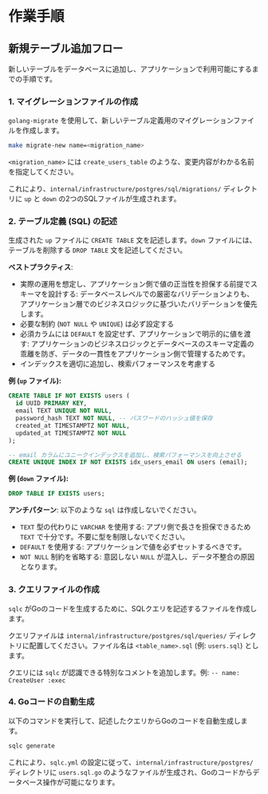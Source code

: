# 作業手順

## 新規テーブル追加フロー

新しいテーブルをデータベースに追加し、アプリケーションで利用可能にするまでの手順です。

### 1. マイグレーションファイルの作成

`golang-migrate` を使用して、新しいテーブル定義用のマイグレーションファイルを作成します。

```bash
make migrate-new name=<migration_name>
```

`<migration_name>` には `create_users_table` のような、変更内容がわかる名前を指定してください。

これにより、`internal/infrastructure/postgres/sql/migrations/` ディレクトリに `up` と `down` の2つのSQLファイルが生成されます。

### 2. テーブル定義 (SQL) の記述

生成された `up` ファイルに `CREATE TABLE` 文を記述します。`down` ファイルには、テーブルを削除する `DROP TABLE` 文を記述してください。

**ベストプラクティス**:
- 実際の運用を想定し、アプリケーション側で値の正当性を担保する前提でスキーマを設計する: データベースレベルでの厳密なバリデーションよりも、アプリケーション層でのビジネスロジックに基づいたバリデーションを優先します。
- 必要な制約 (`NOT NULL` や `UNIQUE`) は必ず設定する
- 必須カラムには `DEFAULT` を設定せず、アプリケーションで明示的に値を渡す: アプリケーションのビジネスロジックとデータベースのスキーマ定義の乖離を防ぎ、データの一貫性をアプリケーション側で管理するためです。
- インデックスを適切に追加し、検索パフォーマンスを考慮する

**例 (`up` ファイル):**
```sql
CREATE TABLE IF NOT EXISTS users (
  id UUID PRIMARY KEY,
  email TEXT UNIQUE NOT NULL,
  password_hash TEXT NOT NULL, -- パスワードのハッシュ値を保存
  created_at TIMESTAMPTZ NOT NULL,
  updated_at TIMESTAMPTZ NOT NULL
);

-- email カラムにユニークインデックスを追加し、検索パフォーマンスを向上させる
CREATE UNIQUE INDEX IF NOT EXISTS idx_users_email ON users (email);
```

**例 (`down` ファイル):**
```sql
DROP TABLE IF EXISTS users;
```

**アンチパターン**:
以下のような `sql` は作成しないでください。

- `TEXT` 型の代わりに `VARCHAR` を使用する:
   アプリ側で長さを担保できるため `TEXT` で十分です。不要に型を制限しないでください。
- `DEFAULT` を使用する:
  アプリケーションで値を必ずセットするべきです。
- `NOT NULL` 制約を省略する:
  意図しない `NULL` が混入し、データ不整合の原因となります。

### 3. クエリファイルの作成

`sqlc` がGoのコードを生成するために、SQLクエリを記述するファイルを作成します。

クエリファイルは `internal/infrastructure/postgres/sql/queries/` ディレクトリに配置してください。ファイル名は `<table_name>.sql` (例: `users.sql`) とします。

クエリには `sqlc` が認識できる特別なコメントを追加します。例: `-- name: CreateUser :exec`

### 4. Goコードの自動生成

以下のコマンドを実行して、記述したクエリからGoのコードを自動生成します。

```bash
sqlc generate
```

これにより、`sqlc.yml` の設定に従って、`internal/infrastructure/postgres/` ディレクトリに `users.sql.go` のようなファイルが生成され、Goのコードからデータベース操作が可能になります。
